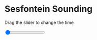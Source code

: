 <h1>Sesfontein Sounding</h1>
<p>Drag the slider to change the time</p>

<div class="slidecontainer">
<input oninput='setImage(this)' class="slider" type="range" min="0" max="6" value="0" step="1" />
<img id='img'/>
</div>

<script>
var img = document.getElementById('img');
var img_array = ['/assets/images/skwt/skd_sesfontein_wrfout_d01_2020-04-22_12:00:00.png',
'/assets/images/skwt/skd_sesfontein_wrfout_d01_2020-04-22_18:00:00.png',
'/assets/images/skwt/skd_sesfontein_wrfout_d01_2020-04-23_00:00:00.png',
'/assets/images/skwt/skd_sesfontein_wrfout_d01_2020-04-23_06:00:00.png',
'/assets/images/skwt/skd_sesfontein_wrfout_d01_2020-04-23_12:00:00.png',
'/assets/images/skwt/skd_sesfontein_wrfout_d01_2020-04-23_18:00:00.png',];
function setImage(obj)
{
        var value = obj.value;
        img.src = img_array[value];

}
</script>
